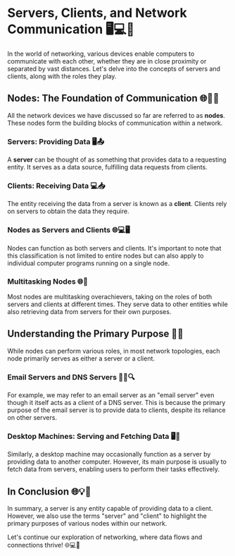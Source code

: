 # Servers, Clients, and Network Communication 🖥️💻📡

In the world of networking, various devices enable computers to communicate with each other, whether they are in close proximity or separated by vast distances. Let's delve into the concepts of servers and clients, along with the roles they play.

## Nodes: The Foundation of Communication 🌐📡💬

All the network devices we have discussed so far are referred to as **nodes**. These nodes form the building blocks of communication within a network.

### Servers: Providing Data 🖥️📤

A **server** can be thought of as something that provides data to a requesting entity. It serves as a data source, fulfilling data requests from clients.

### Clients: Receiving Data 💻📥

The entity receiving the data from a server is known as a **client**. Clients rely on servers to obtain the data they require.

### Nodes as Servers and Clients 🌐💻🖥️

Nodes can function as both servers and clients. It's important to note that this classification is not limited to entire nodes but can also apply to individual computer programs running on a single node. 

### Multitasking Nodes 🌐💼

Most nodes are multitasking overachievers, taking on the roles of both servers and clients at different times. They serve data to other entities while also retrieving data from servers for their own purposes.

## Understanding the Primary Purpose 🎯🌐

While nodes can perform various roles, in most network topologies, each node primarily serves as either a server or a client.

### Email Servers and DNS Servers 📧🌐🔍

For example, we may refer to an email server as an "email server" even though it itself acts as a client of a DNS server. This is because the primary purpose of the email server is to provide data to clients, despite its reliance on other servers.

### Desktop Machines: Serving and Fetching Data 🖥️💾

Similarly, a desktop machine may occasionally function as a server by providing data to another computer. However, its main purpose is usually to fetch data from servers, enabling users to perform their tasks effectively.

## In Conclusion 🌐💡🔗

In summary, a server is any entity capable of providing data to a client. However, we also use the terms "server" and "client" to highlight the primary purposes of various nodes within our network.

Let's continue our exploration of networking, where data flows and connections thrive! 🌐💻🔌